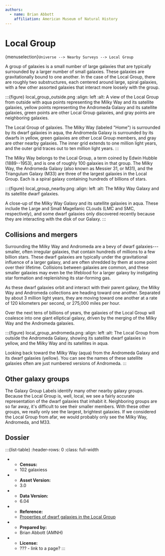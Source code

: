 ```yaml
---
authors:
  - name: Brian Abbott
    affiliation: American Museum of Natural History
---
```



# Local Group

{menuselection}`Universe --> Nearby Surveys --> Local Group`


A group of galaxies is a small number of large galaxies that are typically surrounded by a larger number of small galaxies. These galaxies are gravitationally bound to one another. In the case of the Local Group, there are roughly two substructures, each centered around large, spiral galaxies, with a few other assorted galaxies that interact more loosely with the group.


:::{figure} local_group_outside.png
:align: left
:alt: A view of the Local Group from outside with aqua points representing the Milky Way and its satellite galaxies, yellow points representing the Andromeda Galaxy and its satellite galaxies, green points are other Local Group galaxies, and gray points are neighboring galaxies. 

The Local Group of galaxies. The Milky Way (labeled "Home") is surrounded by its dwarf galaxies in aqua, the Andromeda Galaxy is surrounded by its dwarfs in yellow, green galaxies are other Local Group members, and gray are other nearby galaxies. The inner grid extends to one million light years, and the outer grid traces out to ten million light years. 
:::


The Milky Way belongs to the Local Group, a term coined by Edwin Hubble (1889--1953), and is one of roughly 100 galaxies in that group. The Milky Way, the Andromeda Galaxy (also known as Messier 31, or M31), and the Triangulum Galaxy (M33) are three of the largest galaxies in the Local Group. Each is a spiral galaxy containing hundreds of billions of stars.




:::{figure} local_group_nearby.png
:align: left
:alt: The Milky Way Galaxy and its satellite dwarf galaxies.

A close-up of the Milky Way Galaxy and its satellite galaxies in aqua. These include the Large and Small Magellanic CLouds (LMC and SMC, respectively), and some dwarf galaxies only discovered recently because they are interacting with the disk of our Galaxy.
:::



## Collisions and mergers

Surrounding the Milky Way and Andromeda are a bevy of dwarf galaxies---smaller, often irregular galaxies, that contain hundreds of millions to a few billion stars. These dwarf galaxies are typically under the gravitational influence of a larger galaxy, and are often shredded by them at some point over their lifetime. Collisions between galaxies are common, and these smaller galaxies may even be the lifeblood for a larger galaxy by instigating star formation and replenishing its star-forming gas.

As these dwarf galaxies orbit and interact with their parent galaxy, the Milky Way and Andromeda collections are heading toward one another. Separated by about 3 million light years, they are moving toward one another at a rate of 120 kilometers per second, or 275,000 miles per hour.

Over the next tens of billions of years, the galaxies of the Local Group will coalesce  into one giant elliptical galaxy, driven by the merging of the Milky Way and the Andromeda galaxies.


:::{figure} local_group_andromeda.png
:align: left
:alt: The Local Group from outside the Andromeda Galaxy, showing its satellite dwarf galaxies in yellow, and the Milky Way and its satellites in aqua.

Looking back toward the Milky Way (aqua) from the Andromeda Galaxy and its dwarf galaxies (yellow). You can see the names of these satellite galaxies often are just numbered versions of Andromeda. 
:::


## Other galaxy groups

The Galaxy Group Labels identify many other nearby galaxy groups. Because the Local Group is, well, local, we see a fairly accurate representation of the dwarf galaxies that inhabit it. Neighboring groups are so far away, it's difficult to see their smaller members. With these other groups, we really only see the largest, brightest galaxies. If we considered the Local Group from afar, we would probably only see the Milky Way, Andromeda, and M33.




## Dossier
:::{list-table}
:header-rows: 0
:class: full-width

* - **Census:**
  - 102 galaxiess
* - **Asset Version:**
  - 3.0
* - **Data Version:**
  - 6.04
* - **Reference:**
  - [Properties of dwarf galaxies in the Local Group](https://doi.org/10.1088/0004-6256/144/1/4)
* - **Prepared by:**
  - Brian Abbott (AMNH)
* - **License:**
  - ??? - link to a page?
:::